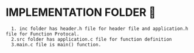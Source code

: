 # IMPLEMENTATION FOLDER 📁
      1. inc folder has header.h file for header file and application.h file for Function Protocal.
      2.src folder has application.c file for function definition
      3.main.c file is main() function.
